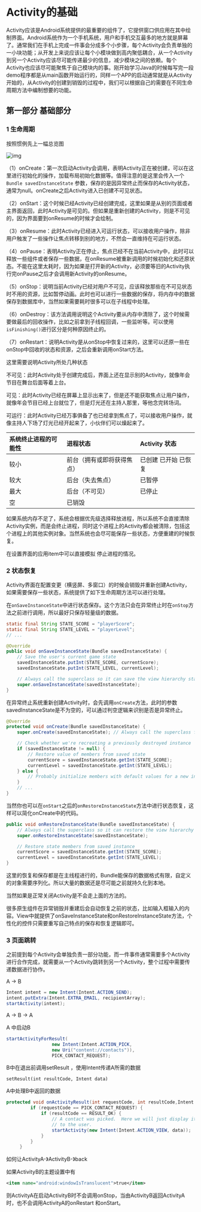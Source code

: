 # Activity的基础

Activity应该是Android系统提供的最重要的组件了，它提供窗口供应用在其中绘制界面。Android系统作为一个手机系统，用户和手机交互最多的地方就是屏幕了。通常我们在手机上完成一件事会分成多个小步骤，每个Activity会负责单独的一小块功能；从开发上来说应该让每个小模块做到高内聚低耦合，从一个Activity到另一个Activity应该尽可能传递最少的信息，减少模块之间的依赖。每个Activity也应该尽可能聚焦于自己模块内的事。刚开始学习Java的时候每写完一段demo程序都是从main函数开始运行的，同样一个APP的启动通常就是从Activity开始的，从Activity的创建到销毁的过程中，我们可以根据自己的需要在不同生命周期方法中编制想要的功能。

## 第一部分 基础部分

### 1 生命周期

按照惯例先上一幅总览图

![img](Activity%E7%9A%84%E5%90%AF%E5%8A%A8%E6%A8%A1%E5%BC%8F%E5%92%8C%E7%94%9F%E5%91%BD%E5%91%A8%E6%9C%9F.assets/activity_lifecycle.png)



（1）onCreate：第一次启动Activity会调用，表明Activity正在被创建，可以在这里进行初始化的操作，加载布局初始化数据等。值得注意的是这里会传入一个`Bundle savedInstanceState` 参数，保存的是因异常终止而保存的Activity状态，通常为null。onCreate之后Activity进入已创建不可见状态。

（2）onStart：这个时候已经Activity已经创建完成，这里如果是从别的页面或者主界面返回，此时Activity是可见的。但如果是重新创建的Activity，则是不可见的，因为界面要到onResume的时候才会绘制。

（3）onResume：此时Activity已经进入可运行状态，可以接收用户操作，除非用户触发了一些操作让焦点转移到别的地方，不然会一直维持在可运行状态。

（4）onPause：表明Activity正在停止，焦点已经不在当前Activity中，此时可以释放一些组件或者保存一些数据，在onResume被重新调用的时候初始化和还原状态。不能在这里太耗时，因为如果是打开新的Activity，必须要等旧的Activity执行完onPause之后才会调用新Activity的onResume。

（5）onStop：说明当前Activity已经对用户不可见，应该释放那些在不可见状态时不用的资源，比如暂停动画。此时也可以进行一些数据的保存，将内存中的数据保存到数据库中，当然如果需要耗时很多可以在子线程中处理。

（6）onDestroy：该方法调用说明这个Activity要从内存中清除了，这个时候需要做最后的回收操作，比如之前拿到子线程回调，一些监听等。可以使用`isFinishing()`进行区分是何种原因终止的。

（7）onRestart：说明Activity是从onStop中恢复过来的，这里可以还原一些在onStop中回收的状态和资源，之后会重新调用onStart方法。



这里需要说明Activity所处几种状态

不可见：此时Activity处于创建完成后，界面上还在显示别的Activity，就像年会节目在舞台后面等着上台。

可见：此时Activity已经在屏幕上显示出来了，但是还不能获取焦点让用户操作，就像年会节目已经上台就位了，但是灯光还在主持人那里，等他念完转场词。

可运行：此时Activity已经万事俱备了也已经拿到焦点了，可以接收用户操作，就像主持人下场了灯光已经开起来了，小伙伴们可以燥起来了。

| 系统终止进程的可能性 | 进程状态                   | Activity 状态        |
| :------------------- | :------------------------- | :------------------- |
| 较小                 | 前台（拥有或即将获得焦点） | 已创建 已开始 已恢复 |
| 较大                 | 后台（失去焦点）           | 已暂停               |
| 最大                 | 后台（不可见）             | 已停止               |
| 空                   | 已销毁                     |                      |

如果系统内存不足了，系统会根据优先级选择释放进程，所以系统不会直接清除Activity实例，而是会终止进程，同时这个进程上的Activity都会被清除，包括这个进程上的其他实例对象。当然系统也会尽可能保存一些状态，方便重建的时候恢复。

在设置界面的应用item中可以直接模拟 停止进程的情况。





### 2 状态恢复

Activity界面在配置变更（横竖屏、多窗口）的时候会销毁并重新创建Activity，如果需要保存一些状态，系统提供了如下生命周期方法可以进行处理。

在`onSaveInstanceState`中进行状态保存。这个方法只会在异常终止时在`onStop`方法之前进行调用，所以最好只保存轻量级的数据。

```java
static final String STATE_SCORE = "playerScore";
static final String STATE_LEVEL = "playerLevel";
// ...

@Override
public void onSaveInstanceState(Bundle savedInstanceState) {
    // Save the user's current game state
    savedInstanceState.putInt(STATE_SCORE, currentScore);
    savedInstanceState.putInt(STATE_LEVEL, currentLevel);

    // Always call the superclass so it can save the view hierarchy state
    super.onSaveInstanceState(savedInstanceState);
}
```

在异常终止系统重新创建Activity时，会先调用`onCreate`方法，此时的参数savedInstanceState是不为空的，可以通过判空逻辑来识别是否是异常终止。

```java
@Override
protected void onCreate(Bundle savedInstanceState) {
    super.onCreate(savedInstanceState); // Always call the superclass first

    // Check whether we're recreating a previously destroyed instance
    if (savedInstanceState != null) {
        // Restore value of members from saved state
        currentScore = savedInstanceState.getInt(STATE_SCORE);
        currentLevel = savedInstanceState.getInt(STATE_LEVEL);
    } else {
        // Probably initialize members with default values for a new instance
    }
    // ...
}
```

当然你也可以在`onStart`之后的`onRestoreInstanceState`方法中进行状态恢复，这样可以简化onCreate中的代码。

```java
public void onRestoreInstanceState(Bundle savedInstanceState) {
    // Always call the superclass so it can restore the view hierarchy
    super.onRestoreInstanceState(savedInstanceState);

    // Restore state members from saved instance
    currentScore = savedInstanceState.getInt(STATE_SCORE);
    currentLevel = savedInstanceState.getInt(STATE_LEVEL);
}
```

这里的恢复和保存都是在主线程进行的，Bundle能保存的数据格式有限，自定义的对象需要序列化。所以大量的数据还是尽可能之前就持久化到本地。

当然如果是正常关闭Activity是不会走上面的方法的。

很多原生组件在异常销毁并重建后会自动恢复之前的状态，比如输入框输入的内容。View中就提供了onSaveInstanceState和onRestoreInstanceState方法，个性化的控件只需要重写自己特点的保存和恢复逻辑即可。



### 3 页面跳转

之前提到每个Activity会单独负责一部分功能，而一件事件通常需要多个Activity进行合作完成，就需要从一个Activity跳转到另一个Activity，整个过程中需要传递数据进行协作。

A -> B 

```java
Intent intent = new Intent(Intent.ACTION_SEND);
intent.putExtra(Intent.EXTRA_EMAIL, recipientArray);
startActivity(intent);
```

A -> B -> A 

A 中启动B

```java
startActivityForResult(
                 new Intent(Intent.ACTION_PICK,
                 new Uri("content://contacts")),
                 PICK_CONTACT_REQUEST);
```

B中在退出前调用setResult ，使用Intent传递A所需的数据

```
setResult(int resultCode, Intent data)
```

A中处理B中返回的数据

```java
protected void onActivityResult(int requestCode, int resultCode,Intent data) {
         if (requestCode == PICK_CONTACT_REQUEST) {
             if (resultCode == RESULT_OK) {
                 // A contact was picked.  Here we will just display it
                 // to the user.
                 startActivity(new Intent(Intent.ACTION_VIEW, data));
             }
         }
     }
```





如何让ActivityA-》ActivityB-》back   

如果ActivityB的主题设置中有

```xml
<item name="android:windowIsTranslucent">true</item>
```

则ActivityA在启动ActivityB时不会调用onStop，当由ActivityB返回ActivityA时，也不会调用ActivityA的onRestart 和onStart。






































